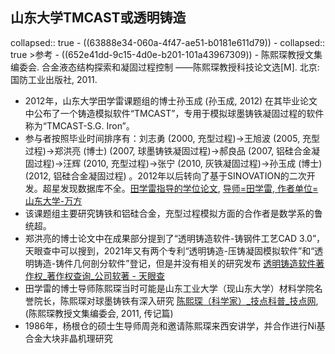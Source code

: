 ## 山东大学TMCAST或透明铸造
collapsed:: true
	- ((63888e34-060a-4f47-ae51-b0181e611d79))
	- collapsed:: true
	  >参考
		- ((652e41dd-9c15-4d0e-b201-101a43967309))
		- 陈熙琛教授文集编委会. 合金液态结构探索和凝固过程控制 ——陈熙琛教授科技论文选[M]. 北京: 国防工业出版社, 2011.
- 2012年，山东大学田学雷课题组的博士孙玉成 (孙玉成, 2012) 在其毕业论文中公布了一个铸造模拟软件“TMCAST”，专用于模拟球墨铸铁凝固过程的软件称为“TMCAST-S.G. Iron”。
- 参与者按照毕业时间排序有：刘志勇 (2000, 充型过程)->王旭波 (2005, 充型过程)->郑洪亮 (博士) (2007, 球墨铸铁凝固过程)->郝良品 (2007, 铝硅合金凝固过程)->汪辉 (2010, 充型过程)->张宁 (2010, 灰铁凝固过程)->孙玉成 (博士) (2012, 铝硅合金凝固过程) 。2012年以后转向了基于SINOVATION的二次开发。超星发现数据库不全。[田学雷指导的学位论文](https://www.zhizhen.com/s?strchannel=3,5&adv=DT((F="田学雷")+AND+(O='山东大学'))&aorp=a&size=15&isort=2&x=0_445&version=v2), [导师=田学雷, 作者单位=山东大学-万方](https://s.wanfangdata.com.cn/advanced-search/thesis)
- 该课题组主要研究铸铁和铝硅合金，充型过程模拟方面的合作者是数学系的鲁统超。
- 郑洪亮的博士论文中在成果部分提到了“透明铸造软件-铸钢件工艺CAD 3.0”，天眼查中可以搜到，2021年又有两个专利“透明铸造-压铸凝固模拟软件”和“透明铸造-铸件几何剖分软件”登记，但是并没有相关的研究发布 [透明铸造软件著作权_著作权查询_公司软著 - 天眼查](https://banquan.tianyancha.com/rj/search/%E9%80%8F%E6%98%8E%E9%93%B8%E9%80%A0)
- 田学雷的博士导师陈熙琛当时可能是山东工业大学（现山东大学）材料学院名誉院长，陈熙琛对球墨铸铁有深入研究 [陈熙琛（科学家）_技点科普_技点网](https://m.jidianwang.com/items/12093822.html), (陈熙琛教授文集编委会, 2011, 传记篇)
- 1986年，杨根仓的硕士生导师周尧和邀请陈熙琛来西安讲学，并合作进行Ni基合金大块非晶机理研究